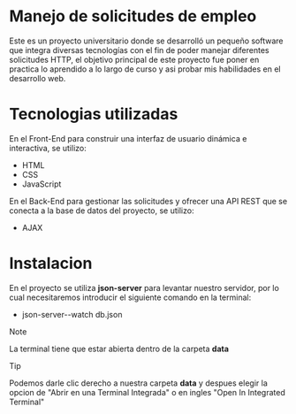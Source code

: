 # Manejo de solicitudes de empleo

  Este es un proyecto universitario donde se desarrolló un pequeño software que integra diversas tecnologías con el fin de poder manejar diferentes solicitudes HTTP, el objetivo principal de este proyecto fue poner en practica lo aprendido a lo largo de curso y asi probar mis habilidades en el desarrollo web.


# Tecnologias utilizadas
En el Front-End para construir una interfaz de usuario dinámica e interactiva, se utilizo:
<ul>
  <li>HTML</li>
  <li>CSS</li>
  <li>JavaScript</li>
</ul>

En el Back-End para gestionar las solicitudes y ofrecer una API REST que se conecta a la base de datos del proyecto, se utilizo:
<ul>
  <li>AJAX</li>
</ul>

# Instalacion
En el proyecto se utiliza **json-server** para levantar nuestro servidor, por lo cual necesitaremos introducir el siguiente comando en la terminal:
<ul>
  <li>json-server--watch db.json</li>
</ul>

> [!NOTE]
> La terminal tiene que estar abierta dentro de la carpeta **data**

> [!TIP]
> Podemos darle clic derecho a nuestra carpeta **data** y despues elegir la opcion de "Abrir en una Terminal Integrada" o en ingles "Open In Integrated Terminal"
